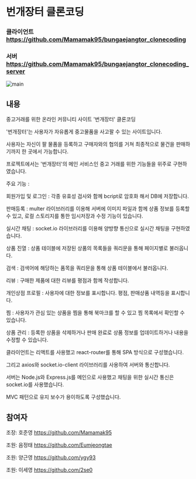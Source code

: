 # 번개장터 클론코딩
### 클라이언트 https://github.com/Mamamak95/bungaejangtor_clonecoding
### 서버 https://github.com/Mamamak95/bungaejangtor_clonecoding_server



![main](https://github.com/Mamamak95/bungaejangtor_clonecoding_server/assets/79183851/7c427adc-273d-4eed-bf80-26ebf54f5e44)


## 내용

중고거래를 위한 온라인 커뮤니티 사이트 '번개장터' 클론코딩



'번개장터'는 사용자가 자유롭게 중고물품을 사고팔 수 있는 사이트입니다.

사용자는 자신이 팔 물품을 등록하고 구매자와의 협의를 거쳐 최종적으로 물건을 판매하기까지 한 곳에서 가능합니다.

프로젝트에서는 '번개장터'의 메인 서비스인 중고 거래를 위한 기능들을 위주로 구현하였습니다.

주요 기능 :

회원가입 및 로그인 : 각종 유효성 검사와 함께 bcript로 암호화 해서 DB에 저장합니다.

판매등록 : multer 라이브러리를 이용해 서버에 이미지 파일과 함께 상품 정보를 등록할 수 있고, 로컬 스토리지를 통한 임시저장과 수정 기능이 있습니다.

실시간 채팅 : socket.io 라이브러리를 이용해 양방향 통신으로 실시간 채팅을 구현하였습니다. 

상품 진열 : 상품 테이블에 저장된 상품의 목록들을 쿼리문을 통해 페이지별로 불러옵니다.

검색 : 검색어에 해당하는 품목을 쿼리문을 통해 상품 테이블에서 불러옵니다.

리뷰 : 구매한 제품에 대한 리뷰를 평점과 함께 작성합니다.

개인상점 프로필 : 사용자에 대한 정보를 표시합니다. 평점, 판매상품 내역등을 표시합니다.

찜 : 사용자가 관심 있는 상품을 찜을 통해 북마크를 할 수 있고 찜 목록에서 확인할 수 있습니다.

상품 관리 : 등록한 상품을 삭제하거나 판매 완료로 상품 정보를 업데이트하거나 내용을 수정할 수 있습니다.



클라이언트는 리액트를 사용했고 react-router를 통해 SPA 방식으로 구성했습니다.

그리고 axios와 socket.io-client 라이브러리를 사용하여 서버와 통신합니다.



서버는 Node.js와 Express.js를 메인으로 사용했고 채팅을 위한 실시간 통신은 socket.io를 사용했습니다. 

MVC 패턴으로 유지 보수가 용이하도록 구성했습니다.



## 참여자
조장: 호준영 <https://github.com/Mamamak95>

조원: 음정태 <https://github.com/Eumjeongtae>

조원: 양근영 <https://github.com/ygy93>

조원: 이세영 <https://github.com/2se0>
